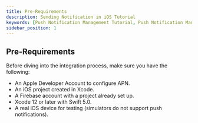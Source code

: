 ```yaml
---
title: Pre-Requirements 
description: Sending Notification in iOS Tutorial
keywords: [Push Notification Management Tutorial, Push Notification Management, Ant Media Server Documentation, Ant Media Server Tutorials]
sidebar_position: 1
---
```


## Pre-Requirements

Before diving into the integration process, make sure you have the following:

- An Apple Developer Account to configure APN.
- An iOS project created in Xcode.
- A Firebase account with a project already set up.
- Xcode 12 or later with Swift 5.0.
- A real iOS device for testing (simulators do not support push notifications).
